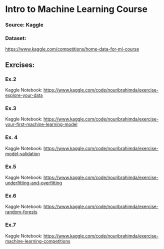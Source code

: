 # Intro to Machine Learning Course
### Source: Kaggle

### Dataset:
  https://www.kaggle.com/competitions/home-data-for-ml-course
  
## Exrcises:
### Ex.2
  Kaggle Notebook: https://www.kaggle.com/code/nouribrahimda/exercise-explore-your-data
### Ex.3
  Kaggle Notebook: https://www.kaggle.com/code/nouribrahimda/exercise-your-first-machine-learning-model
### Ex. 4
  Kaggle Notebook: https://www.kaggle.com/code/nouribrahimda/exercise-model-validation
### Ex.5
  Kaggle Notebook: https://www.kaggle.com/code/nouribrahimda/exercise-underfitting-and-overfitting
### Ex.6
  Kaggle Notebook: https://www.kaggle.com/code/nouribrahimda/exercise-random-forests
### Ex.7
  Kaggle Notebook: https://www.kaggle.com/code/nouribrahimda/exercise-machine-learning-competitions
 



